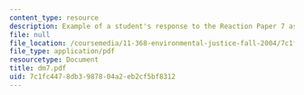 ```yaml
---
content_type: resource
description: Example of a student's response to the Reaction Paper 7 assignment.
file: null
file_location: /coursemedia/11-368-environmental-justice-fall-2004/7c1fc4478db3987804a2eb2cf5bf8312_dm7.pdf
file_type: application/pdf
resourcetype: Document
title: dm7.pdf
uid: 7c1fc447-8db3-9878-04a2-eb2cf5bf8312
---
```

